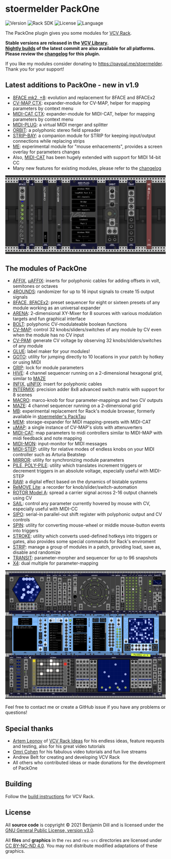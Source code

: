 # stoermelder PackOne

<!-- Version and License Badges -->
![Version](https://img.shields.io/badge/version-1.9.0-green.svg?style=flat-square)
![Rack SDK](https://img.shields.io/badge/Rack--SDK-1.1.6-red.svg?style=flat-square)
![License](https://img.shields.io/badge/license-GPLv3-blue.svg?style=flat-square)
![Language](https://img.shields.io/badge/language-C++-yellow.svg?style=flat-square)

The PackOne plugin gives you some modules for [VCV Rack](https://www.vcvrack.com).

**Stable versions are released in the [VCV Library](https://library.vcvrack.com/?brand=stoermelder).  
[Nightly builds](https://github.com/stoermelder/vcvrack-packone/releases/tag/Nightly) of the latest commit are also available for all platforms. Please review the [changelog](./CHANGELOG.md) for this plugin.**

If you like my modules consider donating to https://paypal.me/stoermelder. Thank you for your support!

## Latest additions to PackOne - new in v1.9

- [8FACE mk2, +8](./docs/EightFaceMk2.md): evolution and replacement for 8FACE and 8FACEx2
- [CV-MAP CTX](./docs/CVMap.md#ctx-expander): expander-module for CV-MAP, helper for mapping parameters by context menu
- [MIDI-CAT CTX](./docs/MidiCat.md#ctx-expander): expander-module for MIDI-CAT, helper for mapping parameters by context menu
- [MIDI-PLUG](./docs/MidiPlug.md): a virtual MIDI merger and splitter
- [ORBIT](./docs/Orbit.md): a polyphonic stereo field spreader
- [STRIP-BAY](./docs/Strip.md#stoermelder-strip-bay): a companion module for STRIP for keeping input/output connections while replacing strips
- [ME](./docs/Me.md): experimental module for "mouse enhacements", provides a screen overlay for parameters changes
- Also, [MIDI-CAT](./docs/MidiCat.md) has been hugely extended with support for MIDI 14-bit CC
- Many new features for existing modules, please refer to the [changelog](./CHANGELOG.md)

![Intro image](./docs/intro-latest.png)

## The modules of PackOne

- [AFFIX](./docs/Affix.md), [µAFFIX](./docs/Affix.md): inserts for polyphonic cables for adding offsets in volt, semitones or octaves
- [4ROUNDS](./docs/FourRounds.md): randomizer for up to 16 input signals to create 15 output signals
- [8FACE, 8FACEx2](./docs/EightFace.md): preset sequencer for eight or sixteen presets of any module working as an universal expander
- [ARENA](./docs/Arena.md): 2-dimensional XY-Mixer for 8 sources with various modulation targets and fun graphical interface
- [BOLT](./docs/Bolt.md): polyphonic CV-modulateable boolean functions
- [CV-MAP](./docs/CVMap.md): control 32 knobs/sliders/switches of any module by CV even when the module has no CV input
- [CV-PAM](./docs/CVPam.md): generate CV voltage by observing 32 knobs/sliders/switches of any module
- [GLUE](./docs/Glue.md): label maker for your modules!
- [GOTO](./docs/Goto.md): utility for jumping directly to 10 locations in your patch by hotkey or using MIDI
- [GRIP](./docs/Grip.md): lock for module parameters
- [HIVE](./docs/Hive.md): 4 channel sequencer running on a 2-dimensional hexagonal grid, similar to [MAZE](./docs/Maze.md)
- [INFIX](./docs/Infix.md), [µINFIX](./docs/Infix.md): insert for polyphonic cables
- [INTERMIX](./docs/Intermix.md): precision adder 8x8 advanced switch matrix with support for 8 scenes
- [MACRO](./docs/Macro.md): marco-knob for four parameter-mappings and two CV outputs
- [MAZE](./docs/Maze.md): 4 channel sequencer running on a 2-dimensional grid
- [MB](./docs/Mb.md): experimental replacement for Rack's module browser, formerly available in [stoermelder's PackTau](https://github.com/stoermelder/vcvrack-packtau)
- [MEM](./docs/MidiCat.md#mem-expander): storage-expander for MIDI mapping-presets with MIDI-CAT
- [µMAP](./docs/CVMapMicro.md): a single instance of CV-MAP's slots with attenuverters
- [MIDI-CAT](./docs/MidiCat.md): map parameters to midi controllers similar to MIDI-MAP with midi feedback and note mapping
- [MIDI-MON](./docs/MidiMon.md): input-monitor for MIDI messages
- [MIDI-STEP](./docs/MidiStep.md): utility for relative modes of endless knobs on your MIDI controller such as Arturia Beatstep
- [MIRROR](./docs/Mirror.md): utility for synchronizing module parameters
- [PILE, POLY-PILE](./docs/Pile.md): utility which translates increment triggers or decrement triggers in an absolute voltage, especially useful with MIDI-STEP
- [RAW](./docs/Raw.md): a digital effect based on the dynamics of bistable systems
- [ReMOVE Lite](./docs/ReMove.md): a recorder for knob/slider/switch-automation
- [ROTOR Model A](./docs/RotorA.md): spread a carrier signal across 2-16 output channels using CV
- [SAIL](./docs/Sail.md): control any parameter currently hovered by mouse with CV, especially useful with MIDI-CC
- [SIPO](./docs/Sipo.md): serial-in parallel-out shift register with polyphonic output and CV controls
- [SPIN](./docs/Spin.md): utility for converting mouse-wheel or middle mouse-button events into triggers
- [STROKE](./docs/Stroke.md): utility which converts used-defined hotkeys into triggers or gates, also provides some special commands for Rack's enviroment
- [STRIP](./docs/Strip.md): manage a group of modules in a patch, providing load, save as, disable and randomize
- [TRANSIT](./docs/Transit.md): parameter-morpher and sequencer for up to 96 snapshots
- [X4](./docs/X4.md): dual multiple for parameter-mapping

![Intro image](./docs/intro.png)

Feel free to contact me or create a GitHub issue if you have any problems or questions!  

## Special thanks

- [Artem Leonov](https://artemleonov.bandcamp.com/) of [VCV Rack Ideas](https://www.youtube.com/channel/UCc0cXlzQdOwQSiyW30NQ7Sg) for his endless ideas, feature requests and testing, also for his great video tutorials
- [Omri Cohen](https://omricohencomposer.bandcamp.com/) for his fabulous video tutorials and fun live streams
- Andrew Belt for creating and developing VCV Rack
- All others who contributed ideas or made donations for the development of PackOne

## Building

Follow the [build instructions](https://vcvrack.com/manual/Building.html#building-rack-plugins) for VCV Rack.

## License

All **source code** is copyright © 2021 Benjamin Dill and is licensed under the [GNU General Public License, version v3.0](./LICENSE.txt).

All **files** and **graphics** in the `res` and `res-src` directories are licensed under [CC BY-NC-ND 4.0](https://creativecommons.org/licenses/by-nc-nd/4.0/). You may not distribute modified adaptations of these graphics.